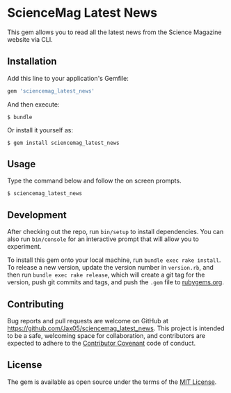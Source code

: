 # ScienceMag Latest News

This gem allows you to read all the latest news from the Science Magazine website via CLI.

## Installation

Add this line to your application's Gemfile:

```ruby
gem 'sciencemag_latest_news'
```

And then execute:

    $ bundle

Or install it yourself as:

    $ gem install sciencemag_latest_news

## Usage

Type the command below and follow the on screen prompts.

    $ sciencemag_latest_news

## Development

After checking out the repo, run `bin/setup` to install dependencies. You can also run `bin/console` for an interactive prompt that will allow you to experiment.

To install this gem onto your local machine, run `bundle exec rake install`. To release a new version, update the version number in `version.rb`, and then run `bundle exec rake release`, which will create a git tag for the version, push git commits and tags, and push the `.gem` file to [rubygems.org](https://rubygems.org).

## Contributing

Bug reports and pull requests are welcome on GitHub at https://github.com/Jax05/sciencemag_latest_news. This project is intended to be a safe, welcoming space for collaboration, and contributors are expected to adhere to the [Contributor Covenant](http://contributor-covenant.org) code of conduct.


## License

The gem is available as open source under the terms of the [MIT License](http://opensource.org/licenses/MIT).
